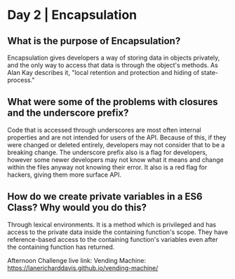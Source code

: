 # Day 2 | Encapsulation

## What is the purpose of Encapsulation?
Encapsulation gives developers a way of storing data in objects privately, and the only way to access that data is through the object's methods.  As Alan Kay describes it, "local retention and protection and hiding of state-process."  
## What were some of the problems with closures and the underscore prefix?
Code that is accessed through underscores are most often internal properties and are not intended for users of the API.  Because of this, if they were changed or deleted entirely, developers may not consider that to be a breaking change.  The underscore prefix also is a flag for developers, however some newer developers may not know what it means and change within the files anyway not knowing their error.  It also is a red flag for hackers, giving them more surface API.

## How do we create private variables in a ES6 Class?  Why would you do this?
Through lexical environments.  It is a method which is privileged and has access to the private data inside the containing function's scope.  They have reference-based access to the containing function's variables even after the containing function has returned.

Afternoon Challenge live link: Vending Machine:
https://lanericharddavis.github.io/vending-machine/